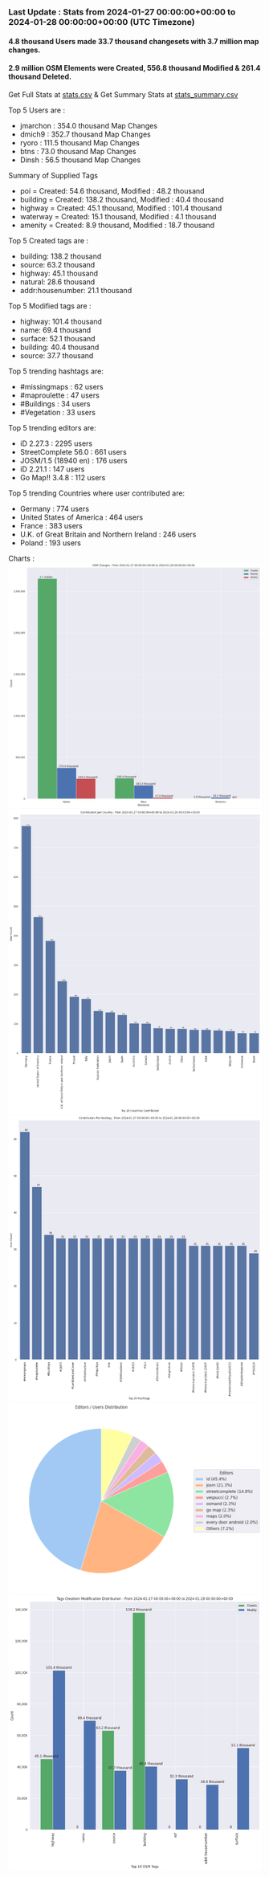 ### Last Update : Stats from 2024-01-27 00:00:00+00:00 to 2024-01-28 00:00:00+00:00 (UTC Timezone)

#### 4.8 thousand Users made 33.7 thousand changesets with 3.7 million map changes.
#### 2.9 million OSM Elements were Created, 556.8 thousand Modified & 261.4 thousand Deleted.
Get Full Stats at [stats.csv](/stats/Global/Daily/stats.csv)
 & Get Summary Stats at [stats_summary.csv](/stats/Global/Daily/stats_summary.csv)

Top 5 Users are : 
- jmarchon : 354.0 thousand Map Changes
- dmich9 : 352.7 thousand Map Changes
- ryoro : 111.5 thousand Map Changes
- btns : 73.0 thousand Map Changes
- Dinsh : 56.5 thousand Map Changes

Summary of Supplied Tags
- poi = Created: 54.6 thousand, Modified : 48.2 thousand
- building = Created: 138.2 thousand, Modified : 40.4 thousand
- highway = Created: 45.1 thousand, Modified : 101.4 thousand
- waterway = Created: 15.1 thousand, Modified : 4.1 thousand
- amenity = Created: 8.9 thousand, Modified : 18.7 thousand


Top 5 Created tags are :
- building: 138.2 thousand
- source: 63.2 thousand
- highway: 45.1 thousand
- natural: 28.6 thousand
- addr:housenumber: 21.1 thousand


Top 5 Modified tags are :
- highway: 101.4 thousand
- name: 69.4 thousand
- surface: 52.1 thousand
- building: 40.4 thousand
- source: 37.7 thousand


Top 5 trending hashtags are:
- #missingmaps : 62 users
- #maproulette : 47 users
- #Buildings : 34 users
- #Vegetation : 33 users


Top 5 trending editors are:
- iD 2.27.3 : 2295 users
- StreetComplete 56.0 : 661 users
- JOSM/1.5 (18940 en) : 176 users
- iD 2.21.1 : 147 users
- Go Map!! 3.4.8 : 112 users


Top 5 trending Countries where user contributed are:
- Germany : 774 users
- United States of America : 464 users
- France : 383 users
- U.K. of Great Britain and Northern Ireland : 246 users
- Poland : 193 users


 Charts : 
![Alt text](./stats_osm_changes.png) 
![Alt text](./stats_users_per_country.png) 
![Alt text](./stats_users_per_hashtag.png) 
![Alt text](./stats_editors_pie_chart.png) 
![Alt text](./stats_tags.png) 
